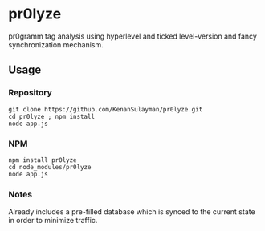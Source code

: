 pr0lyze
=======

pr0gramm tag analysis using hyperlevel and ticked level-version and fancy synchronization mechanism.

## Usage

### Repository

```
git clone https://github.com/KenanSulayman/pr0lyze.git
cd pr0lyze ; npm install
node app.js
```

### NPM

```
npm install pr0lyze
cd node_modules/pr0lyze
node app.js
```

### Notes

Already includes a pre-filled database which is synced to the current state in order to minimize traffic.
